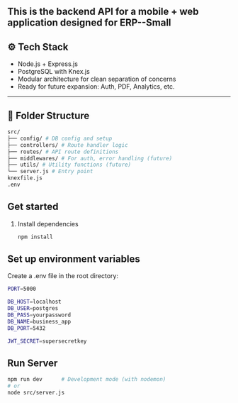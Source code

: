 This is the backend API for a mobile + web application designed for ERP--Small 
---

## ⚙️ Tech Stack

- Node.js + Express.js
- PostgreSQL with Knex.js
- Modular architecture for clean separation of concerns
- Ready for future expansion: Auth, PDF, Analytics, etc.

---

## 📁 Folder Structure
```bash
src/
├── config/ # DB config and setup
├── controllers/ # Route handler logic
├── routes/ # API route definitions
├── middlewares/ # For auth, error handling (future)
├── utils/ # Utility functions (future)
└── server.js # Entry point
knexfile.js
.env
```

## Get started

1. Install dependencies

   ```bash
   npm install
   ```

## Set up environment variables

Create a .env file in the root directory:

```bash
PORT=5000

DB_HOST=localhost
DB_USER=postgres
DB_PASS=yourpassword
DB_NAME=business_app
DB_PORT=5432

JWT_SECRET=supersecretkey

```

## Run Server

```bash
npm run dev      # Development mode (with nodemon)
# or
node src/server.js
```